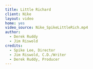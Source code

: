 ```yaml
---
title: Little Richard
client: Nike
layout: video
home: yes
video_source: Nike_SpikeLittleRich.mp4
author:
  - Derek Ruddy
  - Jim Riswold
credits:
  - Spike Lee, Director
  - Jim Riswold, C.D./Writer
  - Derek Ruddy, Producer
---
```

